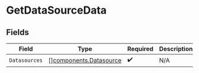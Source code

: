 # GetDataSourceData


## Fields

| Field                                                            | Type                                                             | Required                                                         | Description                                                      |
| ---------------------------------------------------------------- | ---------------------------------------------------------------- | ---------------------------------------------------------------- | ---------------------------------------------------------------- |
| `Datasources`                                                    | [][components.Datasource](../../models/components/datasource.md) | :heavy_check_mark:                                               | N/A                                                              |